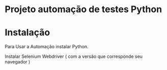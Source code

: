 # Projeto automação de testes Python


#  Instalação 

Para Usar a Automação instalar Python.

Instalar Selenium Webdriver ( com a versão que corresponde seu navegador )
 








